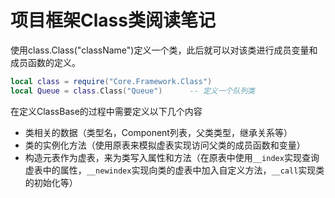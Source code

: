 # 项目框架Class类阅读笔记

使用class.Class("className")定义一个类，此后就可以对该类进行成员变量和成员函数的定义。

```lua
local class = require("Core.Framework.Class")
local Queue = class.Class("Queue")      -- 定义一个队列类
```

在定义ClassBase的过程中需要定义以下几个内容
+ 类相关的数据（类型名，Component列表，父类类型，继承关系等）
+ 类的实例化方法（使用原表来模拟虚表实现访问父类的成员函数和变量）
+ 构造元表作为虚表，来为类写入属性和方法（在原表中使用`__index`实现查询虚表中的属性，`__newindex`实现向类的虚表中加入自定义方法，`__call`实现类的初始化等）


